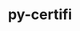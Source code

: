 ---
title: "py-certifi"
layout: cache
categories: [package, v0.18.0]
meta: {"versions": ["2021.10.8"], "compilers": ["gcc@=7.5.0"], "oss": ["ubuntu18.04"], "platforms": ["linux"], "targets": ["x86_64"], "stacks": ["data-vis-sdk", "e4s", "radiuss", "root"], "num_specs": 4, "num_specs_by_stack": {"data-vis-sdk": 1, "root": 4, "e4s": 2, "radiuss": 1}}
spec_details: [{"hash": "qawzj26u3dbyi3zqxwcveutjq5tffsfe", "compiler": "gcc@=7.5.0", "versions": ["2021.10.8"], "os": "ubuntu18.04", "platform": "linux", "target": "x86_64", "variants": [], "stacks": ["data-vis-sdk", "root"], "size": "-", "tarball": "https://binaries.spack.io/v0.18.0/build_cache/linux-ubuntu18.04-x86_64/gcc-7.5.0/py-certifi-2021.10.8/linux-ubuntu18.04-x86_64-gcc-7.5.0-py-certifi-2021.10.8-qawzj26u3dbyi3zqxwcveutjq5tffsfe.spack"}, {"hash": "hcubhzgee6xrircaz2fznotehlxbytyx", "compiler": "gcc@=7.5.0", "versions": ["2021.10.8"], "os": "ubuntu18.04", "platform": "linux", "target": "x86_64", "variants": [], "stacks": ["root", "e4s"], "size": "-", "tarball": "https://binaries.spack.io/v0.18.0/build_cache/linux-ubuntu18.04-x86_64/gcc-7.5.0/py-certifi-2021.10.8/linux-ubuntu18.04-x86_64-gcc-7.5.0-py-certifi-2021.10.8-hcubhzgee6xrircaz2fznotehlxbytyx.spack"}, {"hash": "rjl2wdjedtgtolw6ydh65xliajxc2bnn", "compiler": "gcc@=7.5.0", "versions": ["2021.10.8"], "os": "ubuntu18.04", "platform": "linux", "target": "x86_64", "variants": [], "stacks": ["root", "radiuss"], "size": "-", "tarball": "https://binaries.spack.io/v0.18.0/build_cache/linux-ubuntu18.04-x86_64/gcc-7.5.0/py-certifi-2021.10.8/linux-ubuntu18.04-x86_64-gcc-7.5.0-py-certifi-2021.10.8-rjl2wdjedtgtolw6ydh65xliajxc2bnn.spack"}, {"hash": "3txbsemuywiax2qc7eytre4tj7eps4ha", "compiler": "gcc@=7.5.0", "versions": ["2021.10.8"], "os": "ubuntu18.04", "platform": "linux", "target": "x86_64", "variants": [], "stacks": ["root", "e4s"], "size": "-", "tarball": "https://binaries.spack.io/v0.18.0/build_cache/linux-ubuntu18.04-x86_64/gcc-7.5.0/py-certifi-2021.10.8/linux-ubuntu18.04-x86_64-gcc-7.5.0-py-certifi-2021.10.8-3txbsemuywiax2qc7eytre4tj7eps4ha.spack"}]
---